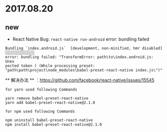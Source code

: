 
# 2017.08.20

## new

- React Native Bug: `react-native run-android` error: bundling failed

```
Bundling `index.android.js`  [development, non-minified, hmr disabled]  ░░░░░░░░░░░░░
error: bundling failed: "TransformError: path\to\index.android.js: Unex
pected token ) (While processing preset: "path\path\project\node_modules\babel-preset-react-native index.js\")"
```
** 解决办法 ** ：https://github.com/facebook/react-native/issues/15545
```
for yarn used following Commands

yarn remove babel-preset-react-native
yarn add babel-preset-react-native@2.1.0

for npm used following Commands

npm uninstall babel-preset-react-native
npm install babel-preset-react-native@2.1.0
```
